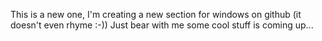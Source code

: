 This is a new one, I'm creating a new section for windows on github (it doesn't even rhyme :-))
Just bear with me some cool stuff is coming up...
